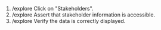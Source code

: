 1. /explore Click on "Stakeholders".
2. /explore Assert that stakeholder information is accessible.
3. /explore Verify the data is correctly displayed.